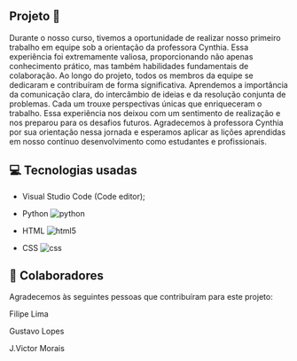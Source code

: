  ## Projeto 📑

Durante o nosso curso, tivemos a oportunidade de realizar nosso primeiro trabalho em equipe sob a orientação da professora Cynthia. Essa experiência foi extremamente valiosa, proporcionando não apenas conhecimento prático, mas também habilidades fundamentais de colaboração. Ao longo do projeto, todos os membros da equipe se dedicaram e contribuíram de forma significativa. Aprendemos a importância da comunicação clara, do intercâmbio de ideias e da resolução conjunta de problemas. Cada um trouxe perspectivas únicas que enriqueceram o trabalho. Essa experiência nos deixou com um sentimento de realização e nos preparou para os desafios futuros. Agradecemos à professora Cynthia por sua orientação nessa jornada e esperamos aplicar as lições aprendidas em nosso contínuo desenvolvimento como estudantes e profissionais.

## 💻 Tecnologias usadas

 * Visual Studio Code (Code editor); 

* Python <img alling=center alt="python" src="https://img.shields.io/badge/Python-14354C?style=for-the-badge&logo=python&logoColor=white"/> </br>

* HTML <img alling=center alt="html5" src="https://img.shields.io/badge/HTML5-E34F26?style=for-the-badge&logo=html5&logoColor=white"/>
   
* CSS <img alling=center alt="css" src="https://img.shields.io/badge/CSS-239120?&style=for-the-badge&logo=css3&logoColor=white"/>

## 🤝 Colaboradores

Agradecemos às seguintes pessoas que contribuíram para este projeto:

Filipe Lima

Gustavo Lopes

J.Victor Morais
